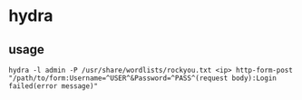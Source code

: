 # hydra

## usage
`hydra -l admin -P /usr/share/wordlists/rockyou.txt <ip> http-form-post "/path/to/form:Username=^USER^&Password=^PASS^(request body):Login failed(error message)"`
